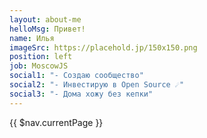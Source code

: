 ```yaml
---
layout: about-me
helloMsg: Привет!
name: Илья
imageSrc: https://placehold.jp/150x150.png
position: left 
job: MoscowJS
social1: "- Создаю сообщество"
social2: "- Инвестирую в Open Source ☄️"
social3: "- Дома хожу без кепки"
---
```


<div class="abs-br m-6 text-lg">
  {{ $nav.currentPage }}
</div>